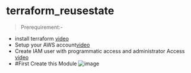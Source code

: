 # terraform_reusestate
>Prerequirement:-

- install terraform [video](https://www.youtube.com/watch?v=Cn6xYf0QJME&t=8s)
- Setup your AWS account[video](https://www.youtube.com/watch?v=XhW17g73fvY&t=357s)
- Create IAM user with programmatic access and administrator Access [video](https://www.youtube.com/watch?v=Xx_-IA9qnuI)
- #First Create this Module
![image](https://user-images.githubusercontent.com/109335469/203242750-41d08c0a-ab2d-4af9-b9f8-b87c6631aec5.png)
